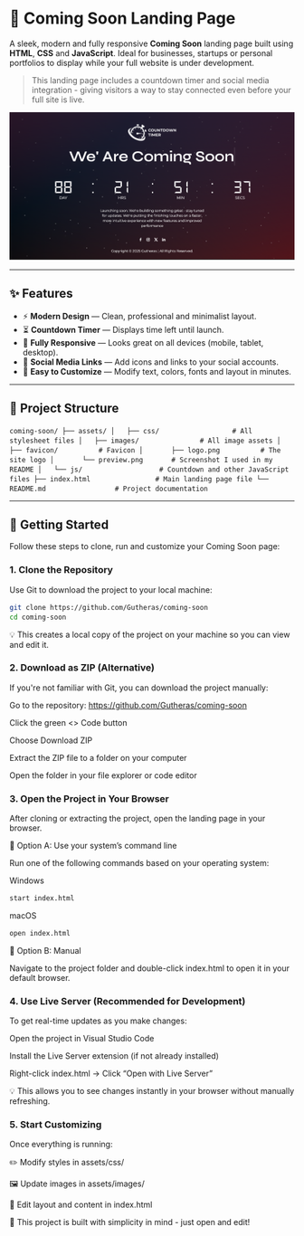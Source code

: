 # 🚀 Coming Soon Landing Page

A sleek, modern and fully responsive **Coming Soon** landing page built using **HTML**, **CSS** and **JavaScript**. Ideal for businesses, startups or personal portfolios to display while your full website is under development.

> This landing page includes a countdown timer and social media integration - giving visitors a way to stay connected even before your full site is live.

![screenshot](assets/images/preview.png) 

---

## ✨ Features

- ⚡ **Modern Design** — Clean, professional and minimalist layout.
- ⏳ **Countdown Timer** — Displays time left until launch.
- 📱 **Fully Responsive** — Looks great on all devices (mobile, tablet, desktop).
- 🔗 **Social Media Links** — Add icons and links to your social accounts.
- 💬 **Easy to Customize** — Modify text, colors, fonts and layout in minutes.

---
## 📁 Project Structure
``
coming-soon/
├── assets/
│   ├── css/                  # All stylesheet files
│   ├── images/               # All image assets
│       ├── favicon/          # Favicon
│       ├── logo.png          # The site logo
│       └── preview.png       # Screenshot I used in my README
│   └── js/                   # Countdown and other JavaScript files
├── index.html                # Main landing page file
└── README.md                 # Project documentation
``

---

## 🚀 Getting Started

Follow these steps to clone, run and customize your Coming Soon page:

### 1. Clone the Repository

Use Git to download the project to your local machine:

```bash
git clone https://github.com/Gutheras/coming-soon
cd coming-soon
```
💡 This creates a local copy of the project on your machine so you can view and edit it.

### 2. Download as ZIP (Alternative)

If you're not familiar with Git, you can download the project manually:

Go to the repository: https://github.com/Gutheras/coming-soon

Click the green <> Code button

Choose Download ZIP

Extract the ZIP file to a folder on your computer

Open the folder in your file explorer or code editor

### 3. Open the Project in Your Browser

After cloning or extracting the project, open the landing page in your browser.

📁 Option A: Use your system’s command line

Run one of the following commands based on your operating system:

Windows
```bash
start index.html
```

macOS
```bash
open index.html
```

📁 Option B: Manual

Navigate to the project folder and double-click index.html to open it in your default browser.

### 4. Use Live Server (Recommended for Development)

To get real-time updates as you make changes:

Open the project in Visual Studio Code

Install the Live Server extension (if not already installed)

Right-click index.html → Click “Open with Live Server”

💡 This allows you to see changes instantly in your browser without manually refreshing.

### 5. Start Customizing

Once everything is running:

✏️ Modify styles in assets/css/

🖼️ Update images in assets/images/

🧱 Edit layout and content in index.html

🔧 This project is built with simplicity in mind - just open and edit!


